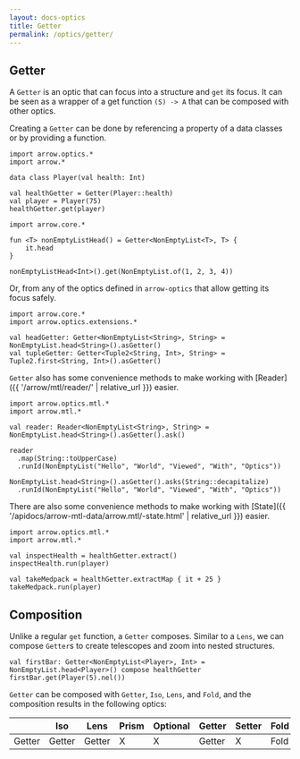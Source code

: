 ```yaml
---
layout: docs-optics
title: Getter
permalink: /optics/getter/
---
```


## Getter


A `Getter` is an optic that can focus into a structure and `get` its focus.
It can be seen as a wrapper of a get function `(S) -> A` that can be composed with other optics.

Creating a `Getter` can be done by referencing a property of a data classes or by providing a function.

```kotlin:ank
import arrow.optics.*
import arrow.*

data class Player(val health: Int)

val healthGetter = Getter(Player::health)
val player = Player(75)
healthGetter.get(player)
```
```kotlin:ank
import arrow.core.*

fun <T> nonEmptyListHead() = Getter<NonEmptyList<T>, T> {
    it.head
}

nonEmptyListHead<Int>().get(NonEmptyList.of(1, 2, 3, 4))
```

Or, from any of the optics defined in `arrow-optics` that allow getting its focus safely.

```kotlin:ank:silent
import arrow.core.*
import arrow.optics.extensions.*

val headGetter: Getter<NonEmptyList<String>, String> = NonEmptyList.head<String>().asGetter()
val tupleGetter: Getter<Tuple2<String, Int>, String> = Tuple2.first<String, Int>().asGetter()
```

`Getter` also has some convenience methods to make working with [Reader]({{ '/arrow/mtl/reader/' | relative_url }}) easier.

```kotlin:ank
import arrow.optics.mtl.*
import arrow.mtl.*

val reader: Reader<NonEmptyList<String>, String> = NonEmptyList.head<String>().asGetter().ask()

reader
  .map(String::toUpperCase)
  .runId(NonEmptyList("Hello", "World", "Viewed", "With", "Optics"))
```

```kotlin:ank
NonEmptyList.head<String>().asGetter().asks(String::decapitalize)
  .runId(NonEmptyList("Hello", "World", "Viewed", "With", "Optics"))
```

There are also some convenience methods to make working with [State]({{ '/apidocs/arrow-mtl-data/arrow.mtl/-state.html' | relative_url }}) easier.

```kotlin:ank
import arrow.optics.mtl.*
import arrow.mtl.*

val inspectHealth = healthGetter.extract()
inspectHealth.run(player)
```

```kotlin:ank
val takeMedpack = healthGetter.extractMap { it + 25 }
takeMedpack.run(player)
```

## Composition

Unlike a regular `get` function, a `Getter` composes. Similar to a `Lens`, we can compose `Getter`s to create telescopes and zoom into nested structures.

```kotlin:ank
val firstBar: Getter<NonEmptyList<Player>, Int> = NonEmptyList.head<Player>() compose healthGetter
firstBar.get(Player(5).nel())
```

`Getter` can be composed with `Getter`, `Iso`, `Lens`, and `Fold`, and the composition results in the following optics:

|   | Iso | Lens | Prism |Optional | Getter | Setter | Fold | Traversal |
| --- | --- | --- | --- |--- | --- | --- | --- | --- |
| Getter | Getter | Getter | X | X | Getter | X | Fold | X |

